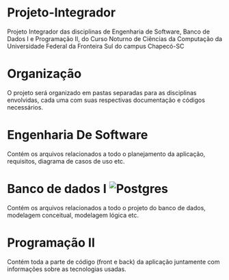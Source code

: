 # Projeto-Integrador
Projeto Integrador das disciplinas de Engenharia de Software, Banco de Dados I e Programação II, do Curso Noturno de Ciências da Computação da Universidade Federal da Fronteira Sul do campus Chapecó-SC
# Organização 
O projeto será organizado em pastas separadas para as disciplinas envolvidas, cada uma com suas respectivas documentação e códigos necessários.
# Engenharia De Software 
Contém os arquivos relacionados a todo o planejamento da aplicação, requisitos, diagrama de casos de uso etc.
# Banco de dados I ![Postgres](https://img.shields.io/badge/postgres-%23316192.svg?style=for-the-badge&logo=postgresql&logoColor=white)
Contém os arquivos relacionados a todo o projeto do banco de dados, modelagem conceitual, modelagem lógica etc.
# Programação II 
Contém toda a parte de código (front e back) da aplicação juntamente com informações sobre as tecnologias usadas.
